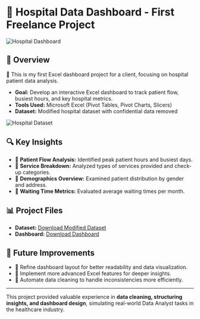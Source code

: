 # 🏥 Hospital Data Dashboard - First Freelance Project

![Hospital Dashboard](hospital_dashboard.png)

## 📌 Overview
🔹 This is my first Excel dashboard project for a client, focusing on hospital patient data analysis.
- **Goal:** Develop an interactive Excel dashboard to track patient flow, busiest hours, and key hospital metrics.
- **Tools Used:** Microsoft Excel (Pivot Tables, Pivot Charts, Slicers)
- **Dataset:** Modified hospital dataset with confidential data removed

![Hospital Dataset](hospital_dataset.png)

## 🔍 Key Insights
- 🔹 **Patient Flow Analysis:** Identified peak patient hours and busiest days.
- 🔹 **Service Breakdown:** Analyzed types of services provided and check-up categories.
- 🔹 **Demographics Overview:** Examined patient distribution by gender and address.
- 🔹 **Waiting Time Metrics:** Evaluated average waiting times per month.

## 📊 Project Files
- **Dataset:** [Download Modified Dataset](https://github.com/Raven-D3v/data-analytics-portfolio/blob/0c79d40a6e1fb08964d930ac3667fb60637585af/Project/Hospital%20Data%20Dashboard%20(Excel)%20%E2%80%93%20My%20First%20Client%20Project!/Hospital_Dataset-JAN-FEB-2025.csv)
- **Dashboard:** [Download Dashboard](https://github.com/Raven-D3v/data-analytics-portfolio/blob/0c79d40a6e1fb08964d930ac3667fb60637585af/Project/Hospital%20Data%20Dashboard%20(Excel)%20%E2%80%93%20My%20First%20Client%20Project!/Hospital_Dashboard-JAN-FEB-2025.xlsx)

## 🚀 Future Improvements
- 🔹 Refine dashboard layout for better readability and data visualization.
- 🔹 Implement more advanced Excel features for deeper insights.
- 🔹 Automate data cleaning to handle inconsistencies more efficiently.

---
This project provided valuable experience in **data cleaning, structuring insights, and dashboard design**, simulating real-world Data Analyst tasks in the healthcare industry.


